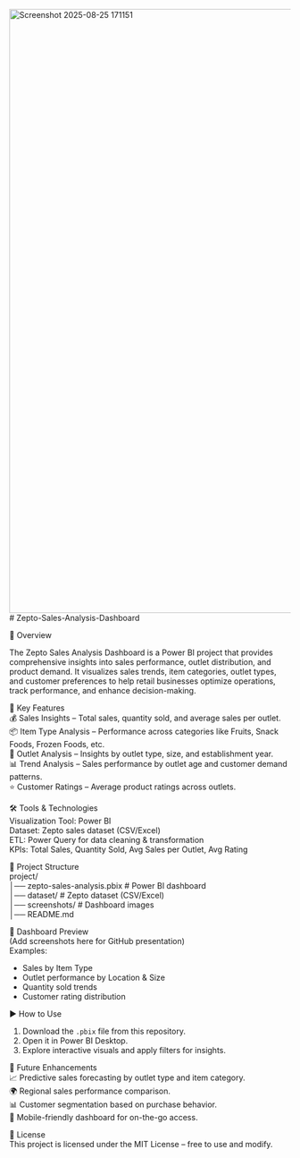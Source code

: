<img width="1920" height="1080" alt="Screenshot 2025-08-25 171151" src="https://github.com/user-attachments/assets/4e805168-3c26-494c-8ff3-b13f72e061c0" /># Zepto-Sales-Analysis-Dashboard

📖 Overview   

The Zepto Sales Analysis Dashboard is a Power BI project that provides comprehensive insights into sales performance, outlet distribution, and product demand.   It visualizes sales trends, item categories, outlet types, and customer preferences to help retail businesses optimize operations, track performance, and enhance decision-making.   

🚀 Key Features  
💰 Sales Insights – Total sales, quantity sold, and average sales per outlet.  
📦 Item Type Analysis – Performance across categories like Fruits, Snack Foods, Frozen Foods, etc.  
🏬 Outlet Analysis – Insights by outlet type, size, and establishment year.  
📊 Trend Analysis – Sales performance by outlet age and customer demand patterns.  
⭐ Customer Ratings – Average product ratings across outlets.  

🛠️ Tools & Technologies  
Visualization Tool: Power BI  
Dataset: Zepto sales dataset (CSV/Excel)  
ETL: Power Query for data cleaning & transformation  
KPIs: Total Sales, Quantity Sold, Avg Sales per Outlet, Avg Rating  

📂 Project Structure  
project/  
│── zepto-sales-analysis.pbix   # Power BI dashboard  
│── dataset/                    # Zepto dataset (CSV/Excel)  
│── screenshots/                # Dashboard images  
│── README.md  

📸 Dashboard Preview  
(Add screenshots here for GitHub presentation)  
Examples:  
- Sales by Item Type  
- Outlet performance by Location & Size  
- Quantity sold trends  
- Customer rating distribution  

▶️ How to Use  
1. Download the `.pbix` file from this repository.  
2. Open it in Power BI Desktop.  
3. Explore interactive visuals and apply filters for insights.  

🔮 Future Enhancements  
📈 Predictive sales forecasting by outlet type and item category.  
🌍 Regional sales performance comparison.  
📊 Customer segmentation based on purchase behavior.  
📱 Mobile-friendly dashboard for on-the-go access.  

📜 License  
This project is licensed under the MIT License – free to use and modify.  

